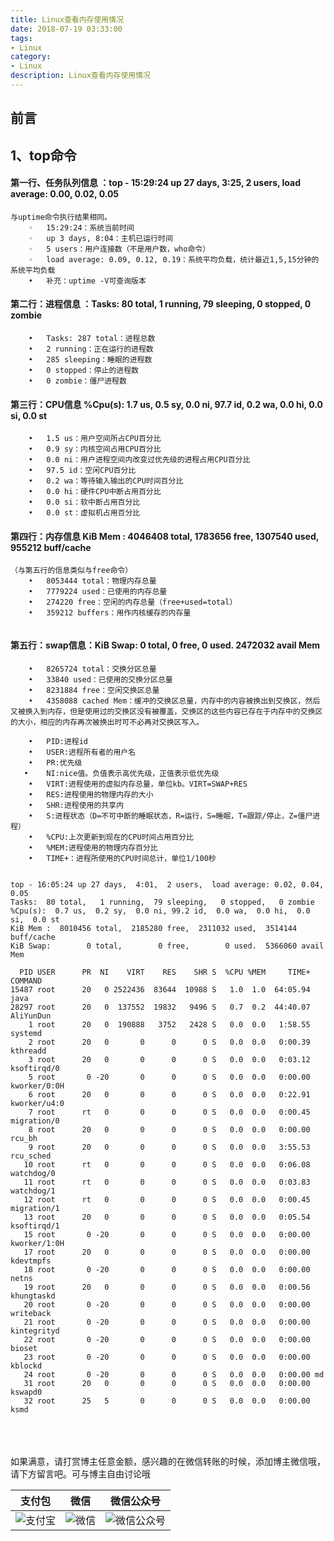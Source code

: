 ```yaml
---
title: Linux查看内存使用情况
date: 2018-07-19 03:33:00
tags: 
- Linux
category: 
- Linux
description: Linux查看内存使用情况
---
```

<!-- image url 
https://raw.githubusercontent.com/HealerJean123/HealerJean123.github.io/master/blogImages
　　首行缩进
<font color="red">  </font>
-->

## 前言

## 1、top命令


#### 第一行、任务队列信息 ：top - 15:29:24 up 27 days,  3:25,  2 users,  load average: 0.00, 0.02, 0.05


```
与uptime命令执行结果相同。
	◦	15:29:24：系统当前时间
	◦	up 3 days, 8:04：主机已运行时间
	◦	5 users：用户连接数（不是用户数，who命令）
	◦	load average: 0.09, 0.12, 0.19：系统平均负载，统计最近1,5,15分钟的系统平均负载
	•	补充：uptime -V可查询版本

```

#### 第二行：进程信息 ：Tasks:  80 total,   1 running,  79 sleeping,   0 stopped,   0 zombie


```
	•	Tasks: 287 total：进程总数
	•	2 running：正在运行的进程数
	•	285 sleeping：睡眠的进程数
	•	0 stopped：停止的进程数
	•	0 zombie：僵尸进程数

```
#### 第三行：CPU信息 %Cpu(s):  1.7 us,  0.5 sy,  0.0 ni, 97.7 id,  0.2 wa,  0.0 hi,  0.0 si,  0.0 st

```
	•	1.5 us：用户空间所占CPU百分比
	•	0.9 sy：内核空间占用CPU百分比
	•	0.0 ni：用户进程空间内改变过优先级的进程占用CPU百分比
	•	97.5 id：空闲CPU百分比
	•	0.2 wa：等待输入输出的CPU时间百分比
	•	0.0 hi：硬件CPU中断占用百分比
	•	0.0 si：软中断占用百分比
	•	0.0 st：虚拟机占用百分比
```


#### 第四行：内存信息 KiB Mem :  4046408 total,  1783656 free,  1307540 used,   955212 buff/cache


```
（与第五行的信息类似与free命令） 
	•	8053444 total：物理内存总量
	•	7779224 used：已使用的内存总量
	•	274220 free：空闲的内存总量（free+used=total）
	•	359212 buffers：用作内核缓存的内存量


```

#### 第五行：swap信息：KiB Swap:        0 total,        0 free,        0 used.  2472032 avail Mem


```
	•	8265724 total：交换分区总量
	•	33840 used：已使用的交换分区总量
	•	8231884 free：空闲交换区总量
	•	4358088 cached Mem：缓冲的交换区总量，内存中的内容被换出到交换区，然后又被换入到内存，但是使用过的交换区没有被覆盖，交换区的这些内容已存在于内存中的交换区的大小，相应的内存再次被换出时可不必再对交换区写入。

```


```
	•	PID:进程id
	•	USER:进程所有者的用户名
	•	PR:优先级
   •	NI:nice值。负值表示高优先级，正值表示低优先级
	•	VIRT:进程使用的虚拟内存总量，单位kb。VIRT=SWAP+RES
	•	RES:进程使用的物理内存的大小
	•	SHR:进程使用的共享内
	•	S:进程状态（D=不可中断的睡眠状态，R=运行，S=睡眠，T=跟踪/停止，Z=僵尸进程）
	•	%CPU:上次更新到现在的CPU时间占用百分比
	•	%MEM:进程使用的物理内存百分比
	•	TIME+：进程所使用的CPU时间总计，单位1/100秒
	
```


```
top - 16:05:24 up 27 days,  4:01,  2 users,  load average: 0.02, 0.04, 0.05
Tasks:  80 total,   1 running,  79 sleeping,   0 stopped,   0 zombie
%Cpu(s):  0.7 us,  0.2 sy,  0.0 ni, 99.2 id,  0.0 wa,  0.0 hi,  0.0 si,  0.0 st
KiB Mem :  8010456 total,  2185280 free,  2311032 used,  3514144 buff/cache
KiB Swap:        0 total,        0 free,        0 used.  5366060 avail Mem 

  PID USER      PR  NI    VIRT    RES    SHR S  %CPU %MEM     TIME+ COMMAND                                                                                                
15487 root      20   0 2522436  83644  10988 S   1.0  1.0  64:05.94 java                                                                                                   
28297 root      20   0  137552  19832   9496 S   0.7  0.2  44:40.07 AliYunDun                                                                                              
    1 root      20   0  190888   3752   2428 S   0.0  0.0   1:58.55 systemd                                                                                                
    2 root      20   0       0      0      0 S   0.0  0.0   0:00.39 kthreadd                                                                                               
    3 root      20   0       0      0      0 S   0.0  0.0   0:03.12 ksoftirqd/0                                                                                            
    5 root       0 -20       0      0      0 S   0.0  0.0   0:00.00 kworker/0:0H                                                                                           
    6 root      20   0       0      0      0 S   0.0  0.0   0:22.91 kworker/u4:0                                                                                           
    7 root      rt   0       0      0      0 S   0.0  0.0   0:00.45 migration/0                                                                                            
    8 root      20   0       0      0      0 S   0.0  0.0   0:00.00 rcu_bh                                                                                                 
    9 root      20   0       0      0      0 S   0.0  0.0   3:55.53 rcu_sched                                                                                              
   10 root      rt   0       0      0      0 S   0.0  0.0   0:06.08 watchdog/0                                                                                             
   11 root      rt   0       0      0      0 S   0.0  0.0   0:03.83 watchdog/1                                                                                             
   12 root      rt   0       0      0      0 S   0.0  0.0   0:00.45 migration/1                                                                                            
   13 root      20   0       0      0      0 S   0.0  0.0   0:05.54 ksoftirqd/1                                                                                            
   15 root       0 -20       0      0      0 S   0.0  0.0   0:00.00 kworker/1:0H                                                                                           
   17 root      20   0       0      0      0 S   0.0  0.0   0:00.00 kdevtmpfs                                                                                              
   18 root       0 -20       0      0      0 S   0.0  0.0   0:00.00 netns                                                                                                  
   19 root      20   0       0      0      0 S   0.0  0.0   0:00.56 khungtaskd                                                                                             
   20 root       0 -20       0      0      0 S   0.0  0.0   0:00.00 writeback                                                                                              
   21 root       0 -20       0      0      0 S   0.0  0.0   0:00.00 kintegrityd                                                                                            
   22 root       0 -20       0      0      0 S   0.0  0.0   0:00.00 bioset                                                                                                 
   23 root       0 -20       0      0      0 S   0.0  0.0   0:00.00 kblockd                                                                                                
   24 root       0 -20       0      0      0 S   0.0  0.0   0:00.00 md                                                                                                     
   31 root      20   0       0      0      0 S   0.0  0.0   0:00.00 kswapd0                                                                                                
   32 root      25   5       0      0      0 S   0.0  0.0   0:00.00 ksmd                     
```




<br/><br/><br/>
如果满意，请打赏博主任意金额，感兴趣的在微信转账的时候，添加博主微信哦， 请下方留言吧。可与博主自由讨论哦

|支付包 | 微信|微信公众号|
|:-------:|:-------:|:------:|
|![支付宝](https://raw.githubusercontent.com/HealerJean123/HealerJean123.github.io/master/assets/img/tctip/alpay.jpg) | ![微信](https://raw.githubusercontent.com/HealerJean123/HealerJean123.github.io/master/assets/img/tctip/weixin.jpg)|![微信公众号](https://raw.githubusercontent.com/HealerJean123/HealerJean123.github.io/master/assets/img/my/qrcode_for_gh_a23c07a2da9e_258.jpg)|




<!-- Gitalk 评论 start  -->

<link rel="stylesheet" href="https://unpkg.com/gitalk/dist/gitalk.css">
<script src="https://unpkg.com/gitalk@latest/dist/gitalk.min.js"></script> 
<div id="gitalk-container"></div>    
 <script type="text/javascript">
    var gitalk = new Gitalk({
		clientID: `1d164cd85549874d0e3a`,
		clientSecret: `527c3d223d1e6608953e835b547061037d140355`,
		repo: `HealerJean123.github.io`,
		owner: 'HealerJean123',
		admin: ['HealerJean123'],
		id: 'qM4j2HA4JvduTeN9',
    });
    gitalk.render('gitalk-container');
</script> 

<!-- Gitalk end -->

